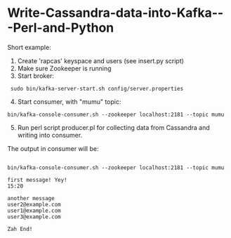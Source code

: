 # Write-Cassandra-data-into-Kafka---Perl-and-Python


Short example:

1) Create 'rapcas' keyspace and users (see insert.py script) </br>
2) Make sure Zookeeper is running </br>
3) Start broker:
```
 sudo bin/kafka-server-start.sh config/server.properties

```

4) Start consumer, with "mumu" topic: 

```
bin/kafka-console-consumer.sh --zookeeper localhost:2181 --topic mumu

```

5) Run perl script producer.pl for collecting data from Cassandra and writing into consumer.

The output in consumer will be:

```

bin/kafka-console-consumer.sh --zookeeper localhost:2181 --topic mumu

first message! Yey!
15:20

another message
user2@example.com
user1@example.com
user3@example.com

Zah End!
```
